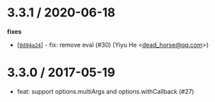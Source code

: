 # 3.3.1 / 2020-06-18

**fixes**

- [[`0d94a24`](http://github.com/thenables/thenify/commit/0d94a24eb933bc835d568f3009f4d269c4c4c17a)] - fix: remove eval (#30) (Yiyu He <<dead_horse@qq.com>>)

# 3.3.0 / 2017-05-19

- feat: support options.multiArgs and options.withCallback (#27)
